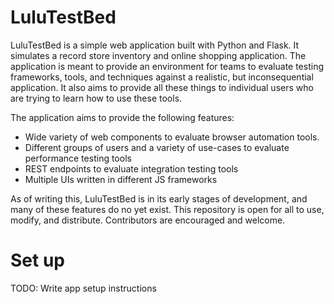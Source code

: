 # LuluTestBed

LuluTestBed is a simple web application built with Python and Flask. It simulates a
record store inventory and online shopping application. The application is meant to
provide an environment for teams to evaluate testing frameworks, tools, and techniques
against a realistic, but inconsequential application. It also aims to provide all
these things to individual users who are trying to learn how to use these tools.

The application aims to provide the following features:
* Wide variety of web components to evaluate browser automation tools.
* Different groups of users and a variety of use-cases to evaluate performance testing tools
* REST endpoints to evaluate integration testing tools
* Multiple UIs written in different JS frameworks

As of writing this, LuluTestBed is in its early stages of development, and many of
these features do no yet exist. This repository is open for all to use, modify, and
distribute. Contributors are encouraged and welcome.

# Set up

TODO: Write app setup instructions

